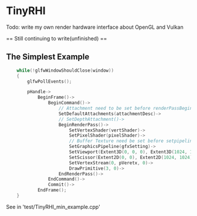 # TinyRHI
Todo: write my own render hardware interface about OpenGL and Vulkan

== Still continuing to write(unfinished) ==

## The Simplest Example

```c++
    while(!glfwWindowShouldClose(window))
    {
        glfwPollEvents();

        pHandle->
            BeginFrame()->
                BeginCommand()->
                    // Attachment need to be set before renderPassBegin to get renderPass and framebuffer
                    SetDefaultAttachments(attachmentDesc)->
                    // SetDepthAttachment()->
                    BeginRenderPass()->
                        SetVertexShader(vertShader)->
                        SetPixelShader(pixelShader)->
                        // Buffer Texture need be set before setpipeline to get pipelineLayout
                        SetGraphicsPipeline(gfxSetting)->
                        SetViewport(Extent3D(0, 0, 0), Extent3D(1024, 1024, 0))->
                        SetScissor(Extent2D(0, 0), Extent2D(1024, 1024))->
                        SetVertexStream(0, pVeretx, 0)->
                        DrawPrimitive(3, 0)->
                    EndRenderPass()->
                EndCommand()->
                Commit()->
            EndFrame();
    }
```

See in 'test/TinyRHI_min_example.cpp'
